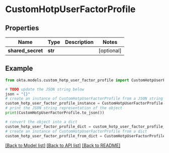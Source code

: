 # CustomHotpUserFactorProfile


## Properties

Name | Type | Description | Notes
------------ | ------------- | ------------- | -------------
**shared_secret** | **str** |  | [optional] 

## Example

```python
from okta.models.custom_hotp_user_factor_profile import CustomHotpUserFactorProfile

# TODO update the JSON string below
json = "{}"
# create an instance of CustomHotpUserFactorProfile from a JSON string
custom_hotp_user_factor_profile_instance = CustomHotpUserFactorProfile.from_json(json)
# print the JSON string representation of the object
print(CustomHotpUserFactorProfile.to_json())

# convert the object into a dict
custom_hotp_user_factor_profile_dict = custom_hotp_user_factor_profile_instance.to_dict()
# create an instance of CustomHotpUserFactorProfile from a dict
custom_hotp_user_factor_profile_from_dict = CustomHotpUserFactorProfile.from_dict(custom_hotp_user_factor_profile_dict)
```
[[Back to Model list]](../README.md#documentation-for-models) [[Back to API list]](../README.md#documentation-for-api-endpoints) [[Back to README]](../README.md)


